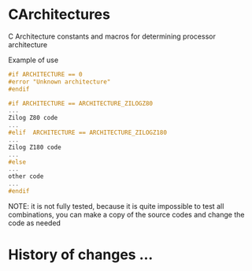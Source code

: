 # CArchitectures
C Architecture constants and macros for determining processor architecture

Example of use

```c
#if ARCHITECTURE == 0
#error "Unknown architecture"
#endif

#if ARCHITECTURE == ARCHITECTURE_ZILOGZ80
...
Zilog Z80 code
...
#elif  ARCHITECTURE == ARCHITECTURE_ZILOGZ180
...
Zilog Z180 code
...
#else
...
other code
...
#endif
```

NOTE: 
it is not fully tested, 
because it is quite impossible to test all combinations, 
you can make a copy of the source codes and change the code as needed


# History of changes ...
